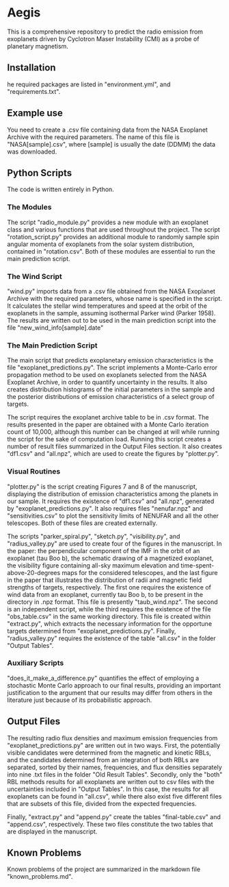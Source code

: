 # Aegis
This is a comprehensive repository to predict the radio emission from exoplanets driven by Cyclotron Maser Instability (CMI)
as a probe of planetary magnetism.




## Installation
he required packages are listed in "environment.yml", and "requirements.txt".

## Example use
You need to create a .csv file containing data from the NASA Exoplanet Archive with
the required parameters. The name of this file is "NASA[sample].csv", where
[sample] is usually the date (DDMM) the data was downloaded.


## Python Scripts 
The code is written entirely in Python.

### The Modules
The script "radio_module.py" provides a new module with an exoplanet class
and various functions that are used throughout the project. The script
"rotation_script.py" provides an additional module to randomly sample spin angular
momenta of exoplanets from the solar system distribution, contained in "rotation.csv".
Both of these modules are essential to run the main prediction script.

### The Wind Script
"wind.py" imports data from a .csv file obtained from the NASA Exoplanet
Archive with the required parameters, whose name is specified in the script.
It calculates the stellar wind temperatures and speed at the orbit
of the exoplanets in the sample, assuming isothermal Parker wind (Parker 1958).
The results are written out to be used in the main prediction script into the file "new_wind_info[sample].date"

### The Main Prediction Script
The main script that predicts exoplanetary emission characteristics is the file
"exoplanet_predictions.py". The script implements a Monte-Carlo error propagation
method to be used on exoplanets selected from the NASA Exoplanet Archive, in order to 
quantify uncertainty in the results. It also creates distribution histograms of 
the initial parameters in the sample and the posterior distributions of emission
characteristics of a select group of targets.

The script requires the exoplanet archive table to be in .csv format.
The results presented in the paper are obtained with a Monte Carlo iteration count of
10,000, although this number can be changed at will while running the script for the
sake of computation load. Running this script creates a number of result files summarized in
the Output Files section. It also creates "df1.csv" and "all.npz", which are used to create the figures
by "plotter.py".

### Visual Routines
"plotter.py" is the script creating Figures 7 and 8 of the manuscript, displaying the
distribution of emission characteristics among the planets in our sample. It requires the
existence of "df1.csv" and "all.npz", generated by "exoplanet_predictions.py". It also requires
files "nenufar.npz" and "sensitivities.csv" to plot the sensitivity limits of NENUFAR
and all the other telescopes. Both of these files are created externally.

The scripts "parker_spiral.py", "sketch.py", "visibility.py", and "radius_valley.py" are used to create four of the figures in the manuscript.
In the paper: the perpendicular component of the IMF in the orbit of an exoplanet (tau Boo b), the schematic drawing of a magnetized exoplanet, the visibility
figure containing all-sky maximum elevation and time-spent-above-20-degrees maps
for the considered telescopes, and the last figure in the paper that illustrates the
distribution of radii and magnetic field strengths of targets,
respectively. The first one requires the existence
of wind data from an exoplanet, currently tau Boo b, to be present in the directory
in .npz format. This file is presently "taub_wind.npz". The second is an independent script,
while the third requires the existence of the file "obs_table.csv" in the same 
working directory. This file is created within "extract.py", which extracts the
necessary information for the opportune targets determined from
"exoplanet_predictions.py". Finally, "radius_valley.py" requires the existence of
the table "all.csv" in the folder "Output Tables".

### Auxiliary Scripts
"does_it_make_a_difference.py" quantifies the effect of employing a stochastic Monte Carlo
approach to our final results, providing an important justification to the argument that our results may differ from others in the literature just because of its probabilistic approach.

## Output Files
The resulting radio flux densities and maximum emission frequencies
from "exoplanet_predictions.py" are written
out in two ways. First, the potentially visible candidates were determined from the magnetic and kinetic RBLs, and the candidates determined from an integration of both RBLs are separated, sorted by their names, frequencies, and flux densities
separately into nine .txt files in the folder "Old Result Tables". 
Secondly, only the "both" RBL methods results for all exoplanets are written out to csv files with the uncertainties included in "Output Tables". In this case, the results for all exoplanets can be found in "all.csv", while there also exist five different files that are subsets of this file, divided from the expected frequencies.

Finally, "extract.py" and "append.py" create the tables "final-table.csv" and "append.csv", respectively. These two files constitute the two tables that are displayed in the manuscript.


## Known Problems
Known problems of the project are summarized in the markdown file 
"known_problems.md".
